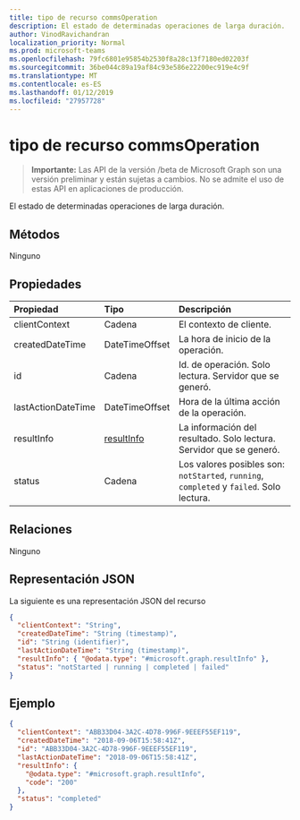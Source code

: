 ```yaml
---
title: tipo de recurso commsOperation
description: El estado de determinadas operaciones de larga duración.
author: VinodRavichandran
localization_priority: Normal
ms.prod: microsoft-teams
ms.openlocfilehash: 79fc6801e95854b2530f8a28c13f7180ed02203f
ms.sourcegitcommit: 36be044c89a19af84c93e586e22200ec919e4c9f
ms.translationtype: MT
ms.contentlocale: es-ES
ms.lasthandoff: 01/12/2019
ms.locfileid: "27957728"
---
```

# <a name="commsoperation-resource-type"></a>tipo de recurso commsOperation

> **Importante:** Las API de la versión /beta de Microsoft Graph son una versión preliminar y están sujetas a cambios. No se admite el uso de estas API en aplicaciones de producción.

El estado de determinadas operaciones de larga duración.

## <a name="methods"></a>Métodos
Ninguno

## <a name="properties"></a>Propiedades

| Propiedad           | Tipo                        | Descripción                                                                     |
| :----------------- | :-------------------------- | :-------------------------------------------------------------------------------|
| clientContext      | Cadena                      | El contexto de cliente.                                                             |
| createdDateTime    | DateTimeOffset              | La hora de inicio de la operación.                                                |
| id                 | Cadena                      | Id. de operación. Solo lectura. Servidor que se generó.                                  |
| lastActionDateTime | DateTimeOffset              | Hora de la última acción de la operación.                                   |
| resultInfo         | [resultInfo](resultinfo.md) | La información del resultado. Solo lectura. Servidor que se generó.                            |
| status             | Cadena                      | Los valores posibles son: `notStarted`, `running`, `completed` y `failed`. Solo lectura. |

## <a name="relationships"></a>Relaciones
Ninguno

## <a name="json-representation"></a>Representación JSON

La siguiente es una representación JSON del recurso

<!-- {
  "blockType": "resource",
  "optionalProperties": [

  ],
  "@odata.type": "microsoft.graph.commsOperation"
}-->
```json
{
  "clientContext": "String",
  "createdDateTime": "String (timestamp)",
  "id": "String (identifier)",
  "lastActionDateTime": "String (timestamp)",
  "resultInfo": { "@odata.type": "#microsoft.graph.resultInfo" },
  "status": "notStarted | running | completed | failed"
}
```

## <a name="example"></a>Ejemplo

<!-- {
  "blockType": "example",
  "@odata.type": "microsoft.graph.commsOperation"
}-->
```json
{
  "clientContext": "ABB33D04-3A2C-4D78-996F-9EEEF55EF119",
  "createdDateTime": "2018-09-06T15:58:41Z",
  "id": "ABB33D04-3A2C-4D78-996F-9EEEF55EF119",
  "lastActionDateTime": "2018-09-06T15:58:41Z",
  "resultInfo": {
    "@odata.type": "#microsoft.graph.resultInfo",
    "code": "200"
  },
  "status": "completed"
}
```

<!-- uuid: 8fcb5dbc-d5aa-4681-8e31-b001d5168d79
2015-10-25 14:57:30 UTC -->
<!-- {
  "type": "#page.annotation",
  "description": "commsOperation resource",
  "keywords": "",
  "section": "documentation",
  "tocPath": ""
}-->
